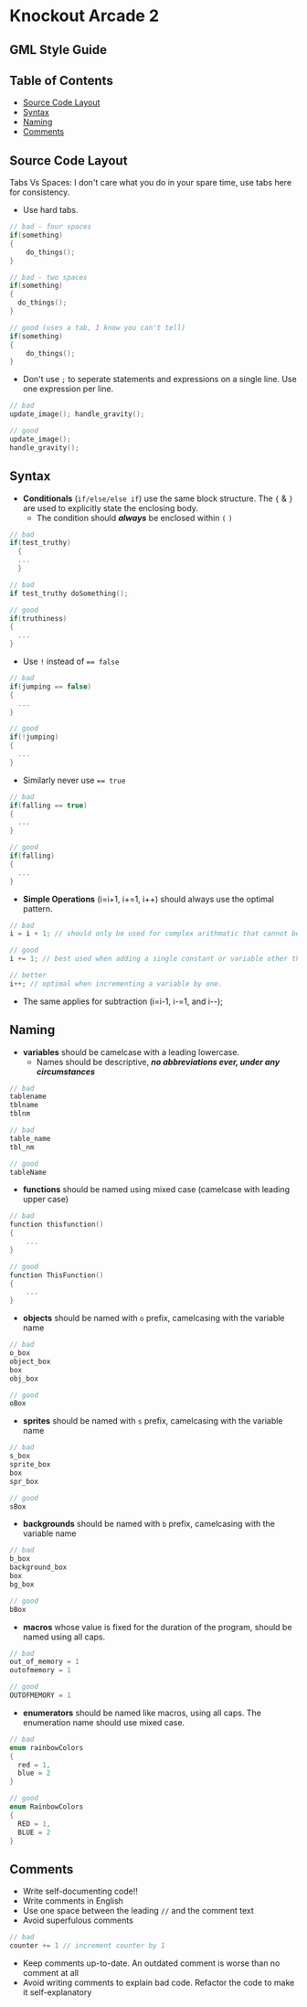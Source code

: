 # Knockout Arcade 2

## GML Style Guide

## Table of Contents
* [Source Code Layout](#source-code-layout)
* [Syntax](#syntax)
* [Naming](#naming)
* [Comments](#comments)

## Source Code Layout
Tabs Vs Spaces: I don't care what you do in your spare time, use tabs here for consistency.
* Use hard tabs.
```c
// bad - four spaces
if(something)
{
    do_things();
}

// bad - two spaces
if(something)
{
  do_things();
}

// good (uses a tab, I know you can't tell)
if(something)
{
    do_things();
}
```

* Don't use `;` to seperate statements and expressions on a single line. Use one expression per line.
```c
// bad
update_image(); handle_gravity();

// good
update_image();
handle_gravity();
```

## Syntax
* **Conditionals** (`if/else/else if`) use the same block structure. The `{` & `}`  are used to explicitly state the enclosing body.
  * The condition should ***always*** be enclosed within `(` `)`
```c
// bad
if(test_truthy)
  {
  ...
  }

// bad
if test_truthy doSomething();

// good
if(truthiness)
{
  ...
}
```
* Use `!` instead of `== false`
```c
// bad
if(jumping == false)
{
  ...
}

// good
if(!jumping)
{
  ...
}
```
* Similarly never use `== true`
```c
// bad
if(falling == true)
{
  ...
}

// good
if(falling)
{
  ...
}
```

* **Simple Operations** (i=i+1, i+=1, i++) should always use the optimal pattern.
```c
// bad
i = i + 1; // should only be used for complex arithmatic that cannot be reduced to a more efficient pattern.

// good
i += 1; // best used when adding a single constant or variable other than 1 

// better
i++; // optimal when incrementing a variable by one.
```
* The same applies for subtraction (i=i-1, i-=1, and i--);

## Naming
* **variables** should be camelcase with a leading lowercase.
  * Names should be descriptive, ***no abbreviations ever, under any circumstances***
```c
// bad
tablename
tblname
tblnm

// bad
table_name
tbl_nm

// good
tableName
```

* **functions** should be named using mixed case (camelcase with leading upper case)
```c
// bad
function thisfunction()
{
    ...
}

// good
function ThisFunction()
{
    ...
}
```

* **objects** should be named with `o` prefix, camelcasing with the variable name
```c
// bad
o_box
object_box
box
obj_box

// good
oBox
```

* **sprites** should be named with `s` prefix, camelcasing with the variable name
```c
// bad
s_box
sprite_box
box
spr_box

// good
sBox
```

* **backgrounds** should be named with `b` prefix, camelcasing with the variable name
```c
// bad
b_box
background_box
box
bg_box

// good
bBox
```


* **macros** whose value is fixed for the duration of the program, should be named using all caps.
```c
// bad
out_of_memory = 1
outofmemory = 1

// good
OUTOFMEMORY = 1
```

* **enumerators** should be named like macros, using all caps. The enumeration name should use mixed case. 
```c
// bad
enum rainbowColors
{
  red = 1,
  blue = 2
}

// good
enum RainbowColors
{
  RED = 1,
  BLUE = 2
}
```

## Comments

* Write self-documenting code!!
* Write comments in English
* Use one space between the leading `//` and the comment text
* Avoid superfulous comments
```c
// bad
counter += 1 // increment counter by 1
```
* Keep comments up-to-date. An outdated comment is worse than no comment at all
* Avoid writing comments to explain bad code. Refactor the code to make it self-explanatory